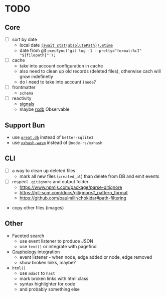 # TODO

## Core

- [ ] sort by date
  - local date [`(await stat(absolutePath)).mtime`](https://nodejs.org/api/fs.html#class-fsstats)
  - date from git `execSync('git log -1 --pretty="format:%cI" "${filepath}"');`
- [ ] cache
  - take into account configuration in cache
  - also need to clean up old records (deleted files), otherwise cach will grow indefinetly
  - do I need to take into account `inode`?
- [ ] frontmatter
  - `schema`
- [ ] reactivity
  - [signals](https://preactjs.com/guide/v10/signals/)
  - maybe [rxdb](https://rxdb.info) Observable

## Support Bun

- use [`great.db`](https://www.npmjs.com/package/great.db) instead of `better-sqlite3`
- use [`xxhash-wasm`](https://github.com/jungomi/xxhash-wasm) instead of `@node-rs/xxhash`

## CLI

- [ ] a way to clean up deleted files
  - mark all new files (`created_at`) than delete from DB and emit events
- [ ] respect `.gitignore` and output folder
  - https://www.npmjs.com/package/parse-gitignore
  - https://git-scm.com/docs/gitignore#_pattern_format
  - https://github.com/paulmillr/chokidar#path-filtering
- copy other files (images)

## Other

- Faceted search
  - use event listener to produce JSON
  - use `text()` or integrate with pagefind
- [Graphology](https://graphology.github.io/) integration
  - event listener - when node, edge added or node, edge removed
  - show broken links, maybe?
- `html()`
  - use `mdast` to `hast`
  - mark broken links with html class
  - syntax highlighter for code
  - and probably something else

